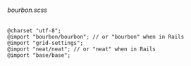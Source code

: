 ###### bourbon.scss
    @charset "utf-8";
    @import "bourbon/bourbon"; // or "bourbon" when in Rails
    @import "grid-settings";
    @import "neat/neat"; // or "neat" when in Rails
    @import "base/base";
